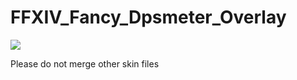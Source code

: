 # FFXIV_Fancy_Dpsmeter_Overlay

![](https://github.com/laiglinne-ff/ff14_overlayskin/blob/master/FFXIV__Fancy_DpsOverlay/fancy.gif?raw=true)


Please do not merge other skin files
